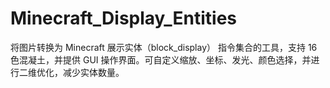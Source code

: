 # Minecraft_Display_Entities
将图片转换为 Minecraft 展示实体（block_display） 指令集合的工具，支持 16 色混凝土，并提供 GUI 操作界面。可自定义缩放、坐标、发光、颜色选择，并进行二维优化，减少实体数量。
